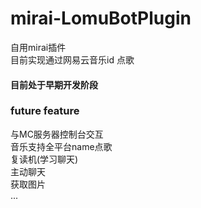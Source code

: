 # mirai-LomuBotPlugin
自用mirai插件    
目前实现通过网易云音乐id 点歌

#### 目前处于早期开发阶段

### future feature
 与MC服务器控制台交互   
 音乐支持全平台name点歌   
 复读机(学习聊天)   
 主动聊天   
 获取图片   
 ...   
